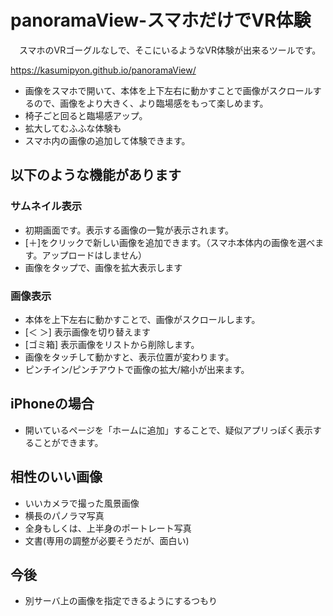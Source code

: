 # panoramaView-スマホだけでVR体験

　スマホのVRゴーグルなしで、そこにいるようなVR体験が出来るツールです。

https://kasumipyon.github.io/panoramaView/

* 画像をスマホで開いて、本体を上下左右に動かすことで画像がスクロールするので、画像をより大きく、より臨場感をもって楽しめます。
* 椅子ごと回ると臨場感アップ。
* 拡大してむふふな体験も
* スマホ内の画像の追加して体験できます。

## 以下のような機能があります
### サムネイル表示
* 初期画面です。表示する画像の一覧が表示されます。
* [＋]をクリックで新しい画像を追加できます。（スマホ本体内の画像を選べます。アップロードはしません）
* 画像をタップで、画像を拡大表示します
### 画像表示
* 本体を上下左右に動かすことで、画像がスクロールします。
* [＜ ＞] 表示画像を切り替えます
* [ゴミ箱] 表示画像をリストから削除します。
* 画像をタッチして動かすと、表示位置が変わります。
* ピンチイン/ピンチアウトで画像の拡大/縮小が出来ます。

## iPhoneの場合
* 開いているページを「ホームに追加」することで、疑似アプリっぽく表示することができます。

## 相性のいい画像
* いいカメラで撮った風景画像
* 横長のパノラマ写真
* 全身もしくは、上半身のポートレート写真
* 文書(専用の調整が必要そうだが、面白い)

## 今後
* 別サーバ上の画像を指定できるようにするつもり
